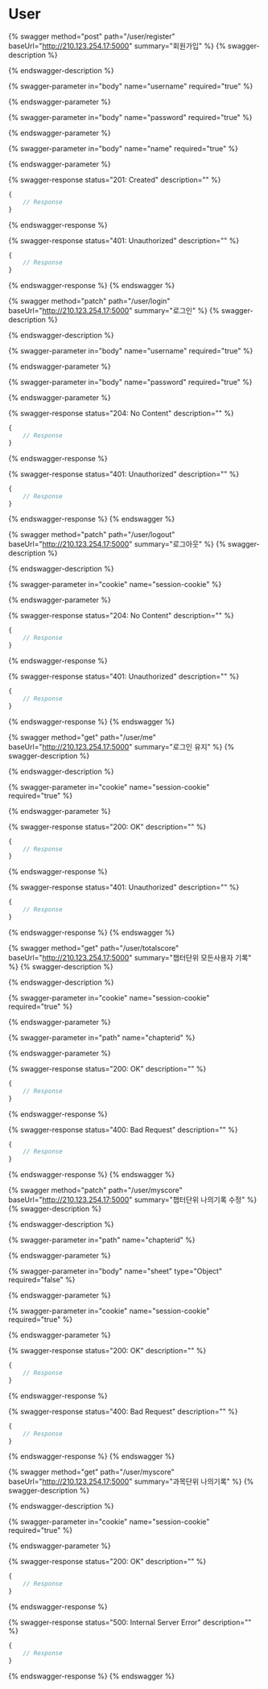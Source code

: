 # User

{% swagger method="post" path="/user/register" baseUrl="http://210.123.254.17:5000" summary="회원가입" %}
{% swagger-description %}

{% endswagger-description %}

{% swagger-parameter in="body" name="username" required="true" %}

{% endswagger-parameter %}

{% swagger-parameter in="body" name="password" required="true" %}

{% endswagger-parameter %}

{% swagger-parameter in="body" name="name" required="true" %}

{% endswagger-parameter %}

{% swagger-response status="201: Created" description="" %}
```javascript
{
    // Response
}
```
{% endswagger-response %}

{% swagger-response status="401: Unauthorized" description="" %}
```javascript
{
    // Response
}
```
{% endswagger-response %}
{% endswagger %}

{% swagger method="patch" path="/user/login" baseUrl="http://210.123.254.17:5000" summary="로그인" %}
{% swagger-description %}

{% endswagger-description %}

{% swagger-parameter in="body" name="username" required="true" %}

{% endswagger-parameter %}

{% swagger-parameter in="body" name="password" required="true" %}

{% endswagger-parameter %}

{% swagger-response status="204: No Content" description="" %}
```javascript
{
    // Response
}
```
{% endswagger-response %}

{% swagger-response status="401: Unauthorized" description="" %}
```javascript
{
    // Response
}
```
{% endswagger-response %}
{% endswagger %}

{% swagger method="patch" path="/user/logout" baseUrl="http://210.123.254.17:5000" summary="로그아웃" %}
{% swagger-description %}

{% endswagger-description %}

{% swagger-parameter in="cookie" name="session-cookie" %}

{% endswagger-parameter %}

{% swagger-response status="204: No Content" description="" %}
```javascript
{
    // Response
}
```
{% endswagger-response %}

{% swagger-response status="401: Unauthorized" description="" %}
```javascript
{
    // Response
}
```
{% endswagger-response %}
{% endswagger %}

{% swagger method="get" path="/user/me" baseUrl="http://210.123.254.17:5000" summary="로그인 유지" %}
{% swagger-description %}

{% endswagger-description %}

{% swagger-parameter in="cookie" name="session-cookie" required="true" %}

{% endswagger-parameter %}

{% swagger-response status="200: OK" description="" %}
```javascript
{
    // Response
}
```
{% endswagger-response %}

{% swagger-response status="401: Unauthorized" description="" %}
```javascript
{
    // Response
}
```
{% endswagger-response %}
{% endswagger %}

{% swagger method="get" path="/user/totalscore" baseUrl="http://210.123.254.17:5000" summary="챕터단위 모든사용자 기록" %}
{% swagger-description %}

{% endswagger-description %}

{% swagger-parameter in="cookie" name="session-cookie" required="true" %}

{% endswagger-parameter %}

{% swagger-parameter in="path" name="chapterid" %}

{% endswagger-parameter %}

{% swagger-response status="200: OK" description="" %}
```javascript
{
    // Response
}
```
{% endswagger-response %}

{% swagger-response status="400: Bad Request" description="" %}
```javascript
{
    // Response
}
```
{% endswagger-response %}
{% endswagger %}

{% swagger method="patch" path="/user/myscore" baseUrl="http://210.123.254.17:5000" summary="챕터단위 나의기록 수정" %}
{% swagger-description %}

{% endswagger-description %}

{% swagger-parameter in="path" name="chapterid" %}

{% endswagger-parameter %}

{% swagger-parameter in="body" name="sheet" type="Object" required="false" %}

{% endswagger-parameter %}

{% swagger-parameter in="cookie" name="session-cookie" required="true" %}

{% endswagger-parameter %}

{% swagger-response status="200: OK" description="" %}
```javascript
{
    // Response
}
```
{% endswagger-response %}

{% swagger-response status="400: Bad Request" description="" %}
```javascript
{
    // Response
}
```
{% endswagger-response %}
{% endswagger %}

{% swagger method="get" path="/user/myscore" baseUrl="http://210.123.254.17:5000" summary="과목단위 나의기록" %}
{% swagger-description %}

{% endswagger-description %}

{% swagger-parameter in="cookie" name="session-cookie" required="true" %}

{% endswagger-parameter %}

{% swagger-response status="200: OK" description="" %}
```javascript
{
    // Response
}
```
{% endswagger-response %}

{% swagger-response status="500: Internal Server Error" description="" %}
```javascript
{
    // Response
}
```
{% endswagger-response %}
{% endswagger %}

